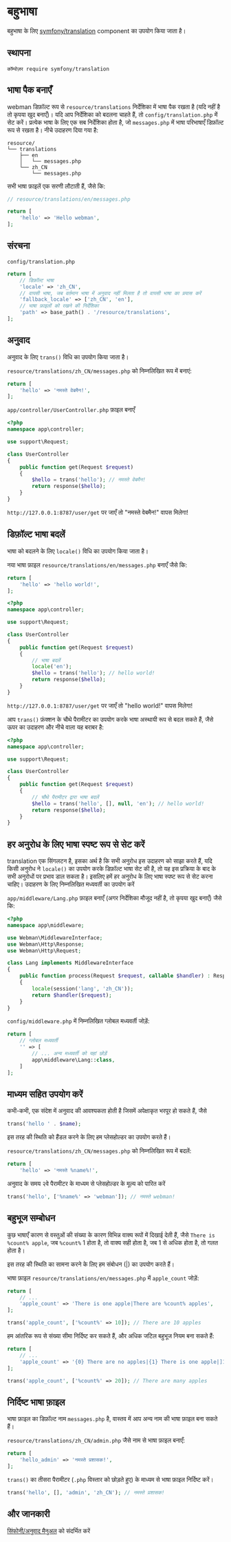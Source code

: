 # बहुभाषा

बहुभाषा के लिए [symfony/translation](https://github.com/symfony/translation) component का उपयोग किया जाता है।

## स्थापना
```
कॉम्पोज़र require symfony/translation
```

## भाषा पैक बनाएँ
webman डिफ़ॉल्ट रूप से `resource/translations` निर्देशिका में भाषा पैक रखता है (यदि नहीं है तो कृपया खुद बनाएँ)। यदि आप निर्देशिका को बदलना चाहते हैं, तो `config/translation.php` में सेट करें।
प्रत्येक भाषा के लिए एक सब निर्देशिका होता है, जो  `messages.php` में भाषा परिभाषाएँ डिफ़ॉल्ट रूप से रखता है। नीचे उदाहरण दिया गया है:
```
resource/
└── translations
    ├── en
    │   └── messages.php
    └── zh_CN
        └── messages.php
```

सभी भाषा फ़ाइलें एक सरणी लौटाती हैं, जैसे कि:
```php
// resource/translations/en/messages.php

return [
    'hello' => 'Hello webman',
];
```

## संरचना

`config/translation.php`

```php
return [
    // डिफ़ॉल्ट भाषा
    'locale' => 'zh_CN',
    // वापसी भाषा, जब वर्तमान भाषा में अनुवाद नहीं मिलता है तो वापसी भाषा का प्रयास करें
    'fallback_locale' => ['zh_CN', 'en'],
    // भाषा फ़ाइलों को रखने की निर्देशिका
    'path' => base_path() . '/resource/translations',
];
```

## अनुवाद

अनुवाद के लिए `trans()` विधि का उपयोग किया जाता है।

`resource/translations/zh_CN/messages.php` को निम्नलिखित रूप में बनाएं:
```php
return [
    'hello' => 'नमस्ते वेबमैन!',
];
```

`app/controller/UserController.php` फ़ाइल बनाएँ
```php
<?php
namespace app\controller;

use support\Request;

class UserController
{
    public function get(Request $request)
    {
        $hello = trans('hello'); // नमस्ते वेबमैन!
        return response($hello);
    }
}
```

`http://127.0.0.1:8787/user/get` पर जाएँ तो "नमस्ते वेबमैन!" वापस मिलेगा!

## डिफ़ॉल्ट भाषा बदलें

भाषा को बदलने के लिए `locale()` विधि का उपयोग किया जाता है।

नया भाषा फ़ाइल `resource/translations/en/messages.php` बनाएँ जैसे कि:
```php
return [
    'hello' => 'hello world!',
];
```

```php
<?php
namespace app\controller;

use support\Request;

class UserController
{
    public function get(Request $request)
    {
        // भाषा बदलें
        locale('en');
        $hello = trans('hello'); // hello world!
        return response($hello);
    }
}
```

`http://127.0.0.1:8787/user/get` पर जाएँ तो "hello world!" वापस मिलेगा!

आप `trans()` फ़ंक्शन के चौथे पैरामीटर का उपयोग करके भाषा अस्थायी रूप से बदल सकते हैं, जैसे ऊपर का उदाहरण और नीचे वाला यह बराबर है:
```php
<?php
namespace app\controller;

use support\Request;

class UserController
{
    public function get(Request $request)
    {
        // चौथे पैरामीटर द्वारा भाषा बदलें
        $hello = trans('hello', [], null, 'en'); // hello world!
        return response($hello);
    }
}
```

## हर अनुरोध के लिए भाषा स्पष्ट रूप से सेट करें
translation एक सिंगलटन है, इसका अर्थ है कि सभी अनुरोध इस उदाहरण को साझा करते हैं, यदि किसी अनुरोध ने `locale()` का उपयोग करके डिफ़ॉल्ट भाषा सेट की है, तो यह इस प्रक्रिया के बाद के सभी अनुरोधों पर प्रभाव डाल सकता है। इसलिए हमें हर अनुरोध के लिए भाषा स्पष्ट रूप से सेट करना चाहिए। उदाहरण के लिए निम्नलिखित मध्यवर्ती का उपयोग करें

`app/middleware/Lang.php` फ़ाइल बनाएँ (अगर निर्देशिका मौजूद नहीं है, तो कृपया खुद बनाएँ) जैसे कि:
```php
<?php
namespace app\middleware;

use Webman\MiddlewareInterface;
use Webman\Http\Response;
use Webman\Http\Request;

class Lang implements MiddlewareInterface
{
    public function process(Request $request, callable $handler) : Response
    {
        locale(session('lang', 'zh_CN'));
        return $handler($request);
    }
}
```

`config/middleware.php` में निम्नलिखित ग्लोबल मध्यवर्ती जोड़ें:
```php
return [
    // ग्लोबल मध्यवर्ती
    '' => [
        // ... अन्य मध्यवर्ती को यहां छोड़ें
        app\middleware\Lang::class,
    ]
];
```

## माध्यम सहित उपयोग करें
कभी-कभी, एक संदेश में अनुवाद की आवश्यकता होती है जिसमें अपेक्षाकृत भरपूर हो सकते हैं, जैसे
```php
trans('hello ' . $name);
```
इस तरह की स्थिति को हैंडल करने के लिए हम प्लेसहोल्डर का उपयोग करते हैं।

`resource/translations/zh_CN/messages.php` को निम्नलिखित रूप में बदलें:
```php
return [
    'hello' => 'नमस्ते %name%!',
```
अनुवाद के समय २वे पैरामीटर के माध्यम से प्लेसहोल्डर के मूल्य को पारित करें
```php
trans('hello', ['%name%' => 'webman']); // नमस्ते webman!
```

## बहुभूज सम्बोधन
कुछ भाषाएँ कारण से वस्तुओं की संख्या के कारण विभिन्न वाक्य रूपों में दिखाई देती हैं, जैसे `There is %count% apple`, जब `%count%` 1 होता है, तो वाक्य सही होता है, जब 1 से अधिक होता है, तो गलत होता है।

इस तरह की स्थिति का सामना करने के लिए हम संबोधन (|) का उपयोग करते हैं।

भाषा फ़ाइल `resource/translations/en/messages.php` में `apple_count` जोड़ें:
```php
return [
    // ...
    'apple_count' => 'There is one apple|There are %count% apples',
];
```

```php
trans('apple_count', ['%count%' => 10]); // There are 10 apples
```

हम आंतरिक रूप से संख्या सीमा निर्दिष्ट कर सकते हैं, और अधिक जटिल बहुभूज नियम बना सकते हैं:
```php
return [
    // ...
    'apple_count' => '{0} There are no apples|{1} There is one apple|]1,19] There are %count% apples|[20,Inf[ There are many apples'
];
```

```php
trans('apple_count', ['%count%' => 20]); // There are many apples
```

## निर्दिष्ट भाषा फ़ाइल

भाषा फ़ाइल का डिफ़ॉल्ट नाम `messages.php` है, वास्तव में आप अन्य नाम की भाषा फ़ाइल बना सकते हैं।

`resource/translations/zh_CN/admin.php` जैसे नाम से भाषा फ़ाइल बनाएँ:
```php
return [
    'hello_admin' => 'नमस्ते प्रशासक!',
];
```

`trans()` का तीसरा पैरामीटर (`.php` विस्तार को छोड़ते हुए) के माध्यम से भाषा फ़ाइल निर्दिष्ट करें।
```php
trans('hello', [], 'admin', 'zh_CN'); // नमस्ते प्रशासक!
```

## और जानकारी
[सिंफोनी/अनुवाद मैनुअल](https://symfony.com/doc/current/translation.html) को संदर्भित करें
